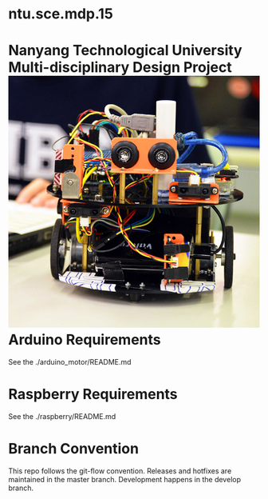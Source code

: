 ntu.sce.mdp.15
==============
Nanyang Technological University  
Multi-disciplinary Design Project  
![pic](./img/p0.jpg)
Arduino Requirements
==============
See the ./arduino_motor/README.md


Raspberry Requirements
==============
See the ./raspberry/README.md

Branch Convention
==============
This repo follows the git-flow convention. Releases and hotfixes are maintained in the master branch. Development happens in the develop branch. 